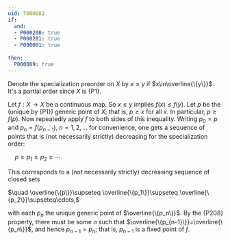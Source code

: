 ```yaml
---
uid: T000682
if:
  and:
  - P000208: true
  - P000201: true
  - P000001: true
  
then:
  P000089: true
---
```


Denote the specialization preorder on $X$ by $x\le y$ if $x\in\overline{\{y\}}$.
It's a partial order since $X$ is {P1}.

Let $f:X\to X$ be a continuous map.  So $x\le y$ implies $f(x)\le f(y)$.
Let $p$ be the (unique by {P1}) generic point of $X$; that is, $p\ge x$ for all $x$.
In particular, $p\ge f(p)$.
Now repeatedly apply $f$ to both sides of this inequality.
Writing $p_0=p$ and $p_n=f(p_{n-1})$, $n=1,2,\dots$ for convenience,
one gets a sequence of points that is (not necessarily strictly) decreasing for the specialization order:

$\quad p\ge p_1\ge p_2\ge\cdots$.

This corresponds to a (not necessarily strictly) decreasing sequence of closed sets

$\quad \overline{\{p\}}\supseteq \overline{\{p_1\}}\supseteq \overline{\{p_2\}}\supseteq\cdots,$

with each $p_n$ the unique generic point of $\overline{\{p_n\}}$.
By the {P208} property, there must be some $n$ such that
$\overline{\{p_{n-1}\}}=\overline{\{p_n\}}$, and hence  $p_{n-1}=p_n$;
that is, $p_{n-1}$ is a fixed point of $f$.

